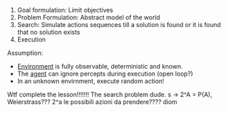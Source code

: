 1. Goal formulation: Limit objectives
2. Problem Formulation: Abstract model of the world
3. Search: Simulate actions sequences till a solution is found or it is found that no solution exists
4. Execution

Assumption:
- [Environment](Environment.md) is fully observable, deterministic and known.
- The [agent](Agent.md) can ignore percepts during execution (open loop?)
- In an unknown envirnment, execute random action!

Wtf complete the lesson!!!!!!! The search problem dude.
s -> 2^A = P(A), Weierstrass???
2^a le possibili azioni da prendere???? diom